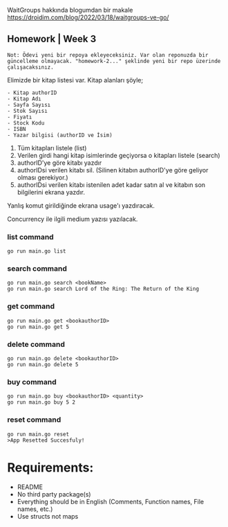WaitGroups hakkında blogumdan bir makale
https://droidim.com/blog/2022/03/18/waitgroups-ve-go/


## Homework | Week 3
`Not: Ödevi yeni bir repoya ekleyeceksiniz. Var olan reponuzda bir güncelleme olmayacak. "homework-2..." şeklinde yeni bir repo üzerinde çalışacaksınız.`


Elimizde bir kitap listesi var. 
Kitap alanları şöyle;
```
- Kitap authorID
- Kitap Adı
- Sayfa Sayısı
- Stok Sayısı
- Fiyatı
- Stock Kodu
- ISBN
- Yazar bilgisi (authorID ve İsim)
```

1. Tüm kitapları listele (list)
2. Verilen girdi hangi kitap isimlerinde geçiyorsa o kitapları listele (search)
3. authorID'ye göre kitabı yazdır
4. authorIDsi verilen kitabı sil. (Silinen kitabın authorID'ye göre geliyor olması gerekiyor.)
5. authorIDsi verilen kitabı istenilen adet kadar satın al ve kitabın son bilgilerini ekrana yazdır.

Yanlış komut girildiğinde ekrana usage'ı yazdıracak. 


Concurrency ile ilgili medium yazısı yazılacak. 

### list command
```
go run main.go list
```

### search command 
```
go run main.go search <bookName>
go run main.go search Lord of the Ring: The Return of the King
```

### get command
```
go run main.go get <bookauthorID>
go run main.go get 5
```

### delete command
```
go run main.go delete <bookauthorID>
go run main.go delete 5
```

### buy command
```
go run main.go buy <bookauthorID> <quantity>
go run main.go buy 5 2
```

### reset command
```
go run main.go reset
>App Resetted Succesfuly!
```

###
# Requirements:
- README
- No third party package(s)
- Everything should be in English (Comments, Function names, File names, etc.)
- Use structs not maps
